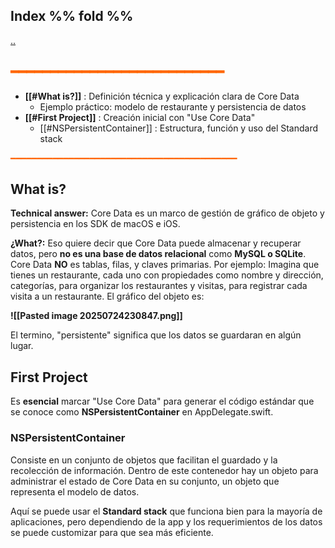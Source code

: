 ## Index %% fold %%
[..](obsidian://open?vault=Swift&file=LEARNING%2FSWIFTUI%2F%E5%85%AB%20Persistencia%20y%20Datos%2F%E5%85%AB%20Index%20%E5%85%AB)
## <span style="color:#ff6600">━━━━━━━━━━━━━━━━━━━━━━━━━━━</span>

- **[[#What is?]]** : Definición técnica y explicación clara de Core Data  
    - Ejemplo práctico: modelo de restaurante y persistencia de datos
- **[[#First Project]]** : Creación inicial con "Use Core Data"  
    - [[#NSPersistentContainer]] : Estructura, función y uso del Standard stack

<span style="color:#ff6600">━━━━━━━━━━━━━━━━━━━━━━━━━━━━━━━━━━━━━━━━━━━</span>

## What is?
**Technical answer:** Core Data es un marco de gestión de gráfico de objeto y persistencia en los SDK de macOS e iOS.

**¿What?:** Eso quiere decir que Core Data puede almacenar y recuperar datos, pero **no es una base de datos relacional** como **MySQL o SQLite**. Core Data **NO** es tablas, filas, y claves primarias.
Por ejemplo:
Imagina que tienes un restaurante, cada uno con propiedades como nombre y dirección, categorías, para organizar los restaurantes y visitas, para registrar cada visita a un restaurante. El gráfico del objeto es:

**![[Pasted image 20250724230847.png]]**

El termino, "persistente" significa que los datos se guardaran en algún lugar.

## First Project
Es **esencial** marcar "Use Core Data" para generar el código estándar que se conoce como **NSPersistentContainer** en AppDelegate.swift.

### NSPersistentContainer
Consiste en un conjunto de objetos que facilitan el guardado y la recolección de información. Dentro de este contenedor hay un objeto para administrar el estado de Core Data en su conjunto, un objeto que representa el modelo de datos.

Aquí se puede usar el **Standard stack** que funciona bien para la mayoría de aplicaciones, pero dependiendo de la app y los requerimientos de los datos se puede customizar para que sea más eficiente.
